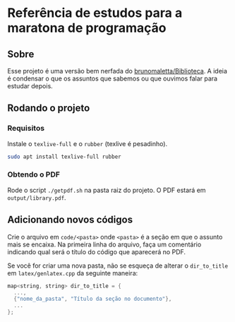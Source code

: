 # Referência de estudos para a maratona de programação
## Sobre
Esse projeto é uma versão bem nerfada do [brunomaletta/Biblioteca](https://github.com/brunomaletta/Biblioteca).
A ideia é condensar o que os assuntos que sabemos ou que ouvimos falar para estudar depois.

## Rodando o projeto
### Requisitos
Instale o `texlive-full` e o `rubber` (texlive é pesadinho).
```bash
sudo apt install texlive-full rubber
```

### Obtendo o PDF
Rode o script `./getpdf.sh` na pasta raiz do projeto. O PDF estará em `output/library.pdf`.

## Adicionando novos códigos
Crie o arquivo em `code/<pasta>` onde `<pasta>` é a seção em que o assunto mais se encaixa.
Na primeira linha do arquivo, faça um comentário indicando qual será o título do código que aparecerá
no PDF.

Se você for criar uma nova pasta, não se esqueça de alterar o `dir_to_title` em `latex/genlatex.cpp` da seguinte maneira:
```cpp
map<string, string> dir_to_title = {
  ...,
  {"nome_da_pasta", "Título da seção no documento"},
  ...
};
```
